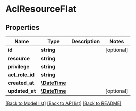 # AclResourceFlat

## Properties
Name | Type | Description | Notes
------------ | ------------- | ------------- | -------------
**id** | **string** |  | [optional] 
**resource** | **string** |  | 
**privilege** | **string** |  | 
**acl_role_id** | **string** |  | 
**created_at** | [**\DateTime**](\DateTime.md) |  | 
**updated_at** | [**\DateTime**](\DateTime.md) |  | [optional] 

[[Back to Model list]](../../README.md#documentation-for-models) [[Back to API list]](../../README.md#documentation-for-api-endpoints) [[Back to README]](../../README.md)

